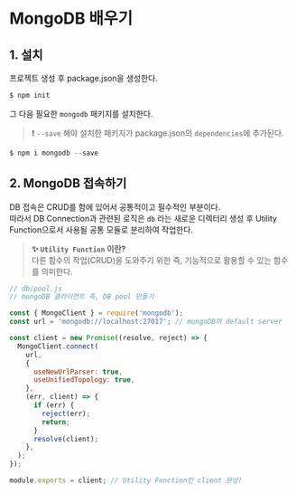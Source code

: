 # MongoDB 배우기


## 1. 설치

프로젝트 생성 후 package.json을 생성한다. 

```js
$ npm init
```

그 다음 필요한 `mongodb` 패키지를 설치한다.   
> ❗ `--save` 해야 설치한 패키지가 package.json의 `dependencies`에 추가된다. 

```js
$ npm i mongodb --save
```


## 2. MongoDB 접속하기 

DB 접속은 CRUD를 함에 있어서 공통적이고 필수적인 부분이다.   
따라서 DB Connection과 관련된 로직은 `db` 라는 새로운 디렉터리 생성 후 Utility Function으로서 사용될 공통 모듈로 분리하여 작업한다. 

> **✨ `Utility Function` 이란?**   
다른 함수의 작업(CRUD)을 도와주기 위한 즉, 기능적으로 활용할 수 있는 함수를 의미한다. 

 
```js
// db/pool.js
// mongoDB 클라이언트 즉, DB pool 만들기

const { MongoClient } = require('mongodb');
const url = 'mongodb://localhost:27017'; // mongoDB의 default server

const client = new Promise((resolve, reject) => {
  MongoClient.connect(
    url,
    {
      useNewUrlParser: true,
      useUnifiedTopology: true,
    },
    (err, client) => {
      if (err) {
        reject(err);
        return;
      }
      resolve(client);
    },
  );
});

module.exports = client; // Utility Function인 client 완성!
```


